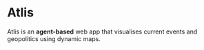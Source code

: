 # Atlis
Atlis is an **agent-based** web app that visualises current events and geopolitics using dynamic maps.

